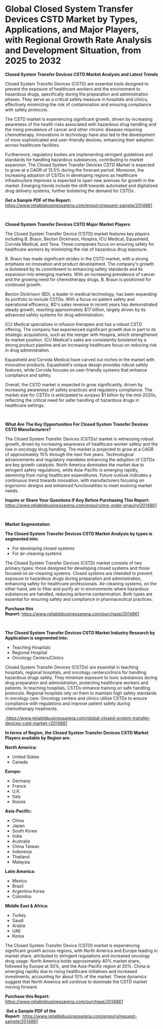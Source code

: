 <p><h1>Global Closed System Transfer Devices CSTD Market by Types, Applications, and Major Players, with Regional Growth Rate Analysis and Development Situation, from 2025 to 2032</h1></p><p><strong>Closed System Transfer Devices CSTD Market Analysis and Latest Trends</strong></p>
<p><p>Closed System Transfer Devices (CSTD) are essential tools designed to prevent the exposure of healthcare workers and the environment to hazardous drugs, specifically during the preparation and administration phases. They serve as a critical safety measure in hospitals and clinics, effectively minimizing the risk of contamination and ensuring compliance with safety protocols.</p><p>The CSTD market is experiencing significant growth, driven by increasing awareness of the health risks associated with hazardous drug handling and the rising prevalence of cancer and other chronic diseases requiring chemotherapy. Innovations in technology have also led to the development of more sophisticated and user-friendly devices, enhancing their adoption across healthcare facilities.</p><p>Furthermore, regulatory bodies are implementing stringent guidelines and standards for handling hazardous substances, contributing to market expansion. The Closed System Transfer Devices CSTD Market is expected to grow at a CAGR of 13.5% during the forecast period. Moreover, the increasing adoption of CSTDs in developing regions as healthcare infrastructure improves is expected to open new avenues for growth in the market. Emerging trends include the shift towards automated and digitalized drug delivery systems, further bolstering the demand for CSTDs.</p></p>
<p><strong>Get a Sample PDF of the Report:&nbsp;</strong> <a href="https://www.reliablebusinessarena.com/enquiry/request-sample/2014861?utm_campaign=3008&utm_medium=2&utm_source=Github&utm_content=ia&utm_term=13042025&utm_id=closed-system-transfer-devices-cstd">https://www.reliablebusinessarena.com/enquiry/request-sample/2014861</a></p>
<p>&nbsp;</p>
<p><strong>Closed System Transfer Devices CSTD Major Market Players</strong></p>
<p><p>The Closed System Transfer Device (CSTD) market features key players including B. Braun, Becton Dickinson, Hospira, ICU Medical, Equashield, Corvida Medical, and Teva. These companies focus on ensuring safety for healthcare workers by minimizing the risk of hazardous drug exposure.</p><p>B. Braun has made significant strides in the CSTD market, with a strong emphasis on innovation and product development. The company's growth is bolstered by its commitment to enhancing safety standards and its expansion into emerging markets. With an increasing prevalence of cancer and the growing need for chemotherapy drugs, B. Braun is positioned for continued growth.</p><p>Becton Dickinson (BD), a leader in medical technology, has been expanding its portfolio to include CSTDs. With a focus on patient safety and operational efficiency, BD's sales revenue in recent years has demonstrated steady growth, reaching approximately $17 billion, largely driven by its advanced safety systems for drug administration.</p><p>ICU Medical specializes in infusion therapies and has a robust CSTD offering. The company has experienced significant growth due in part to its strategic acquisitions, such as the merger with Hospira, which strengthened its market position. ICU Medical's sales are consistently bolstered by a strong product pipeline and an increasing healthcare focus on reducing risk in drug administration.</p><p>Equashield and Corvida Medical have carved out niches in the market with innovative products. Equashield's unique design provides robust safety features, while Corvida focuses on user-friendly systems that enhance compliance and safety.</p><p>Overall, the CSTD market is expected to grow significantly, driven by increasing awareness of safety practices and regulatory compliance. The market size for CSTDs is anticipated to surpass $1 billion by the mid-2020s, reflecting the critical need for safer handling of hazardous drugs in healthcare settings.</p></p>
<p>&nbsp;</p>
<p><strong>What Are The Key Opportunities For Closed System Transfer Devices CSTD Manufacturers?</strong></p>
<p><p>The Closed System Transfer Devices (CSTDs) market is witnessing robust growth, driven by increasing awareness of healthcare worker safety and the rise in oncology drug handling. The market is projected to grow at a CAGR of approximately 15% through the next five years. Technological advancements and regulatory mandates enhancing the adoption of CSTDs are key growth catalysts. North America dominates the market due to stringent safety regulations, while Asia-Pacific is emerging rapidly, stemming from rising healthcare expenditures. Future outlook indicates a continuous trend towards innovation, with manufacturers focusing on ergonomic designs and enhanced functionalities to meet evolving market needs.</p></p>
<p><strong>Inquire or Share Your Questions If Any Before Purchasing This Report:</strong> <a href="https://www.reliablebusinessarena.com/enquiry/pre-order-enquiry/2014861?utm_campaign=3008&utm_medium=2&utm_source=Github&utm_content=ia&utm_term=13042025&utm_id=closed-system-transfer-devices-cstd">https://www.reliablebusinessarena.com/enquiry/pre-order-enquiry/2014861</a></p>
<p>&nbsp;</p>
<p><strong>Market Segmentation</strong></p>
<p><strong>The Closed System Transfer Devices CSTD Market Analysis by types is segmented into:</strong></p>
<p><ul><li>For developing closed systems</li><li>For air-cleaning systems</li></ul></p>
<p><p>The Closed System Transfer Devices (CSTD) market consists of two primary types: those designed for developing closed systems and those focused on air-cleaning systems. Closed systems are intended to prevent exposure to hazardous drugs during preparation and administration, enhancing safety for healthcare professionals. Air-cleaning systems, on the other hand, aim to filter and purify air in environments where hazardous substances are handled, reducing airborne contamination. Both types are essential for ensuring safety and compliance in pharmaceutical practices.</p></p>
<p><strong>Purchase this Report:&nbsp;</strong><a href="https://www.reliablebusinessarena.com/purchase/2014861?utm_campaign=3008&utm_medium=2&utm_source=Github&utm_content=ia&utm_term=13042025&utm_id=closed-system-transfer-devices-cstd">https://www.reliablebusinessarena.com/purchase/2014861</a></p>
<p>&nbsp;</p>
<p><strong>The Closed System Transfer Devices CSTD Market Industry Research by Application is segmented into:</strong></p>
<p><ul><li>Teaching Hospitals</li><li>Regional Hospital</li><li>Oncology Centers/Clinics</li></ul></p>
<p><p>Closed System Transfer Devices (CSTDs) are essential in teaching hospitals, regional hospitals, and oncology centers/clinics for handling hazardous drugs safely. They minimize exposure to toxic substances during drug preparation and administration, protecting healthcare workers and patients. In teaching hospitals, CSTDs enhance training on safe handling protocols. Regional hospitals rely on them to maintain high safety standards in oncology care. Oncology centers and clinics utilize CSTDs to ensure compliance with regulations and improve patient safety during chemotherapy treatments.</p></p>
<p><a href="https://www.reliablebusinessarena.com/global-closed-system-transfer-devices-cstd-market-r2014861?utm_campaign=3008&utm_medium=2&utm_source=Github&utm_content=ia&utm_term=13042025&utm_id=closed-system-transfer-devices-cstd">&nbsp;https://www.reliablebusinessarena.com/global-closed-system-transfer-devices-cstd-market-r2014861</a></p>
<p><strong>In terms of Region, the Closed System Transfer Devices CSTD Market Players available by Region are:</strong></p>
<p>
    <p> <strong> North America: </strong>
        <ul>
            <li>United States</li>
            <li>Canada</li>
        </ul>
        </p> 
    <p> <strong> Europe: </strong>
        <ul>
            <li>Germany</li>
            <li>France</li>
            <li>U.K.</li>
            <li>Italy</li>
            <li>Russia</li>
        </ul>
        </p> 
    <p> <strong> Asia-Pacific: </strong>
        <ul>
            <li>China</li>
            <li>Japan</li>
            <li>South Korea</li>
            <li>India</li>
            <li>Australia</li>
            <li>China Taiwan</li>
            <li>Indonesia</li>
            <li>Thailand</li>
            <li>Malaysia</li>
        </ul>
        </p> 
    <p> <strong> Latin America: </strong>
        <ul>
            <li>Mexico</li>
            <li>Brazil</li>
            <li>Argentina Korea</li>
            <li>Colombia</li>
        </ul>
        </p> 
    <p> <strong> Middle East & Africa: </strong>
        <ul>
            <li>Turkey</li>
            <li>Saudi</li>
            <li>Arabia</li>
            <li>UAE</li>
            <li>Korea</li>
        </ul>
    </p>
    </p>
<p><p>The Closed System Transfer Device (CSTD) market is experiencing significant growth across regions, with North America and Europe leading in market share, attributed to stringent regulations and increased oncology drug usage. North America holds approximately 40% market share, followed by Europe at 30%, and the Asia-Pacific region at 20%. China is emerging rapidly due to rising healthcare initiatives and increased investments, accounting for about 10% of the market. These dynamics suggest that North America will continue to dominate the CSTD market moving forward.</p></p>
<p><strong>Purchase this Report: </strong><a href="https://www.reliablebusinessarena.com/purchase/2014861?utm_campaign=3008&utm_medium=2&utm_source=Github&utm_content=ia&utm_term=13042025&utm_id=closed-system-transfer-devices-cstd">https://www.reliablebusinessarena.com/purchase/2014861</a></p>
<p>&nbsp;<strong>Get a Sample PDF of the Report:&nbsp;&nbsp;</strong><a href="https://www.reliablebusinessarena.com/enquiry/request-sample/2014861?utm_campaign=3008&utm_medium=2&utm_source=Github&utm_content=ia&utm_term=13042025&utm_id=closed-system-transfer-devices-cstd">https://www.reliablebusinessarena.com/enquiry/request-sample/2014861</a></p>
<p><strong></strong></p>
<p><p></p><p></p><p></p></p>